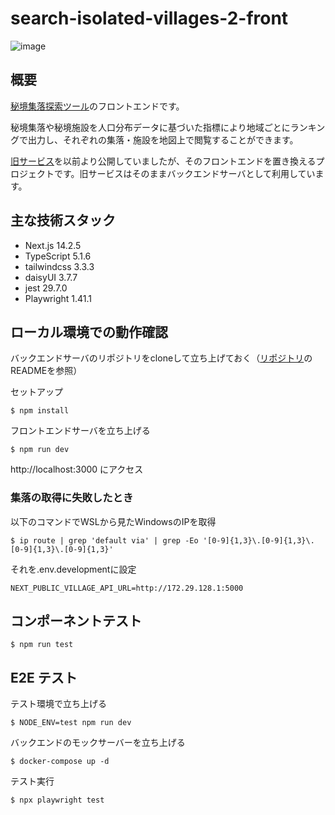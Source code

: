 # search-isolated-villages-2-front

![image](https://github.com/user-attachments/assets/7cacf018-05d8-482b-b332-2a04102d5566)

## 概要

[秘境集落探索ツール](https://search-isolated-villages.com/)のフロントエンドです。

秘境集落や秘境施設を人口分布データに基づいた指標により地域ごとにランキングで出力し、それぞれの集落・施設を地図上で閲覧することができます。

[旧サービス](https://search-isolated-villages-2.herokuapp.com/)を以前より公開していましたが、そのフロントエンドを置き換えるプロジェクトです。旧サービスはそのままバックエンドサーバとして利用しています。

## 主な技術スタック

- Next.js 14.2.5
- TypeScript 5.1.6
- tailwindcss 3.3.3
- daisyUI 3.7.7
- jest 29.7.0
- Playwright 1.41.1

## ローカル環境での動作確認

バックエンドサーバのリポジトリをcloneして立ち上げておく（[リポジトリ](https://github.com/ogawa-tomo/search-isolated-villages-2)のREADMEを参照）

セットアップ

```
$ npm install
```

フロントエンドサーバを立ち上げる

```
$ npm run dev
```

http://localhost:3000 にアクセス

### 集落の取得に失敗したとき

以下のコマンドでWSLから見たWindowsのIPを取得

```
$ ip route | grep 'default via' | grep -Eo '[0-9]{1,3}\.[0-9]{1,3}\.[0-9]{1,3}\.[0-9]{1,3}'
```

それを.env.developmentに設定

```
NEXT_PUBLIC_VILLAGE_API_URL=http://172.29.128.1:5000

```

## コンポーネントテスト

```
$ npm run test
```

## E2E テスト

テスト環境で立ち上げる

```
$ NODE_ENV=test npm run dev
```

バックエンドのモックサーバーを立ち上げる

```
$ docker-compose up -d
```

テスト実行

```
$ npx playwright test
```
